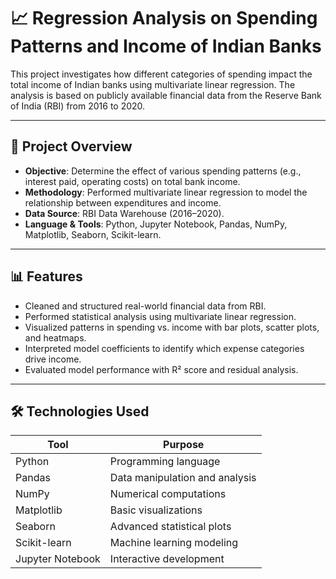 # 📈 Regression Analysis on Spending Patterns and Income of Indian Banks

This project investigates how different categories of spending impact the total income of Indian banks using multivariate linear regression. The analysis is based on publicly available financial data from the Reserve Bank of India (RBI) from 2016 to 2020.

---

## 🚀 Project Overview

- **Objective**: Determine the effect of various spending patterns (e.g., interest paid, operating costs) on total bank income.
- **Methodology**: Performed multivariate linear regression to model the relationship between expenditures and income.
- **Data Source**: RBI Data Warehouse (2016–2020).
- **Language & Tools**: Python, Jupyter Notebook, Pandas, NumPy, Matplotlib, Seaborn, Scikit-learn.

---

## 📊 Features

- Cleaned and structured real-world financial data from RBI.
- Performed statistical analysis using multivariate linear regression.
- Visualized patterns in spending vs. income with bar plots, scatter plots, and heatmaps.
- Interpreted model coefficients to identify which expense categories drive income.
- Evaluated model performance with R² score and residual analysis.

---

## 🛠 Technologies Used

| Tool            | Purpose                          |
|-----------------|----------------------------------|
| Python          | Programming language             |
| Pandas          | Data manipulation and analysis   |
| NumPy           | Numerical computations           |
| Matplotlib      | Basic visualizations             |
| Seaborn         | Advanced statistical plots       |
| Scikit-learn    | Machine learning modeling        |
| Jupyter Notebook| Interactive development          |


